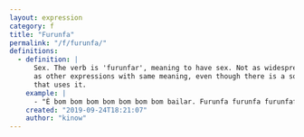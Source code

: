 ```yaml
---
layout: expression
category: f
title: "Furunfa"
permalink: "/f/furunfa/"
definitions:
  - definition: |
      Sex. The verb is 'furunfar', meaning to have sex. Not as widespread
      as other expressions with same meaning, even though there is a song
      that uses it. 
    example: |
      - "È bom bom bom bom bom bom bom bailar. Furunfa furunfa furunfafa" (from Furunfa by Calcinha Preta)
    created: "2019-09-24T18:21:07"
    author: "kinow"
---
```


